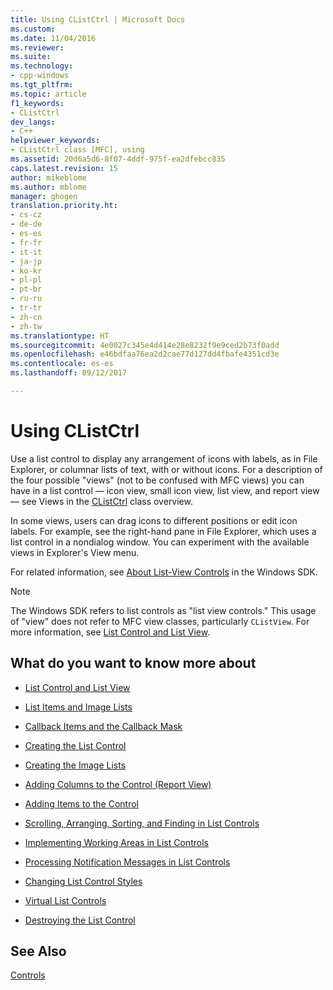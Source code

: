 ```yaml
---
title: Using CListCtrl | Microsoft Docs
ms.custom: 
ms.date: 11/04/2016
ms.reviewer: 
ms.suite: 
ms.technology:
- cpp-windows
ms.tgt_pltfrm: 
ms.topic: article
f1_keywords:
- CListCtrl
dev_langs:
- C++
helpviewer_keywords:
- CListCtrl class [MFC], using
ms.assetid: 20d6a5d6-8f07-4ddf-975f-ea2dfebcc835
caps.latest.revision: 15
author: mikeblome
ms.author: mblome
manager: ghogen
translation.priority.ht:
- cs-cz
- de-de
- es-es
- fr-fr
- it-it
- ja-jp
- ko-kr
- pl-pl
- pt-br
- ru-ru
- tr-tr
- zh-cn
- zh-tw
ms.translationtype: HT
ms.sourcegitcommit: 4e0027c345e4d414e28e8232f9e9ced2b73f0add
ms.openlocfilehash: e46bdfaa76ea2d2cae77d127dd4fbafe4351cd3e
ms.contentlocale: es-es
ms.lasthandoff: 09/12/2017

---
```

# <a name="using-clistctrl"></a>Using CListCtrl
Use a list control to display any arrangement of icons with labels, as in File Explorer, or columnar lists of text, with or without icons. For a description of the four possible "views" (not to be confused with MFC views) you can have in a list control — icon view, small icon view, list view, and report view — see Views in the [CListCtrl](../mfc/reference/clistctrl-class.md) class overview.  
  
 In some views, users can drag icons to different positions or edit icon labels. For example, see the right-hand pane in File Explorer, which uses a list control in a nondialog window. You can experiment with the available views in Explorer's View menu.  
  
 For related information, see [About List-View Controls](http://msdn.microsoft.com/library/windows/desktop/bb774735) in the Windows SDK.  
  
> [!NOTE]
>  The Windows SDK refers to list controls as "list view controls." This usage of "view" does not refer to MFC view classes, particularly `CListView`. For more information, see [List Control and List View](../mfc/list-control-and-list-view.md).  
  
## <a name="what-do-you-want-to-know-more-about"></a>What do you want to know more about  
  
-   [List Control and List View](../mfc/list-control-and-list-view.md)  
  
-   [List Items and Image Lists](../mfc/list-items-and-image-lists.md)  
  
-   [Callback Items and the Callback Mask](../mfc/callback-items-and-the-callback-mask.md)  
  
-   [Creating the List Control](../mfc/creating-the-list-control.md)  
  
-   [Creating the Image Lists](../mfc/creating-the-image-lists.md)  
  
-   [Adding Columns to the Control (Report View)](../mfc/adding-columns-to-the-control-report-view.md)  
  
-   [Adding Items to the Control](../mfc/adding-items-to-the-control.md)  
  
-   [Scrolling, Arranging, Sorting, and Finding in List Controls](../mfc/scrolling-arranging-sorting-and-finding-in-list-controls.md)  
  
-   [Implementing Working Areas in List Controls](../mfc/implementing-working-areas-in-list-controls.md)  
  
-   [Processing Notification Messages in List Controls](../mfc/processing-notification-messages-in-list-controls.md)  
  
-   [Changing List Control Styles](../mfc/changing-list-control-styles.md)  
  
-   [Virtual List Controls](../mfc/virtual-list-controls.md)  
  
-   [Destroying the List Control](../mfc/destroying-the-list-control.md)  
  
## <a name="see-also"></a>See Also  
 [Controls](../mfc/controls-mfc.md)


